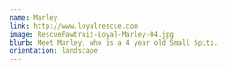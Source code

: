 ```yaml
---
name: Marley
link: http://www.loyalrescue.com
image: RescuePawtrait-Loyal-Marley-04.jpg
blurb: Meet Marley, who is a 4 year old Small Spitz.
orientation: landscape
---
```


